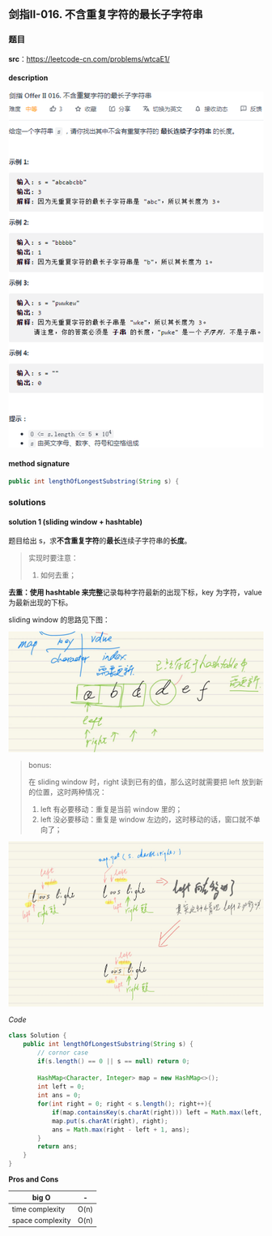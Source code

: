 ## 剑指II-016. 不含重复字符的最长子字符串

### 题目

**src**：https://leetcode-cn.com/problems/wtcaE1/

#### description

<div align="center"> <img src="../pics/labels/CIii_016.png"/> </div>

#### method signature

```java
public int lengthOfLongestSubstring(String s) {
```

### solutions

#### solution 1 (sliding window + hashtable)

题目给出 s，求**不含重复字符**的**最长**连续子字符串的**长度**。

> 实现时要注意：
>
> 1. 如何去重；

**去重：**使用 hashtable 来**完整**记录每种字符最新的出现下标，key 为字符，value 为最新出现的下标。

sliding window 的思路见下图：

<div align="center"> <img src="../pics/expressions/II_016_sliding_window.jpg"/> </div>



> bonus:
>
> 在 sliding window 时，right 读到已有的值，那么这时就需要把 left 放到新的位置，这时两种情况：
>
> 1. left 有必要移动：重复是当前 window 里的；
> 2. left 没必要移动：重复是 window 左边的，这时移动的话，窗口就不单向了；

<div align="center"> <img src="../pics/expressions/II_016_sliding_window_02.jpg"/> </div>



*Code*

```java
class Solution {
    public int lengthOfLongestSubstring(String s) {
        // cornor case
        if(s.length() == 0 || s == null) return 0;

        HashMap<Character, Integer> map = new HashMap<>();
        int left = 0;
        int ans = 0;
        for(int right = 0; right < s.length(); right++){
            if(map.containsKey(s.charAt(right))) left = Math.max(left, map.get(s.charAt(right)) + 1);
            map.put(s.charAt(right), right);
            ans = Math.max(right - left + 1, ans);
        }
        return ans;
    }
}
```

**Pros and Cons**

| big O            | -    |
| ---------------- | ---- |
| time complexity  | O(n) |
| space complexity | O(n) |

